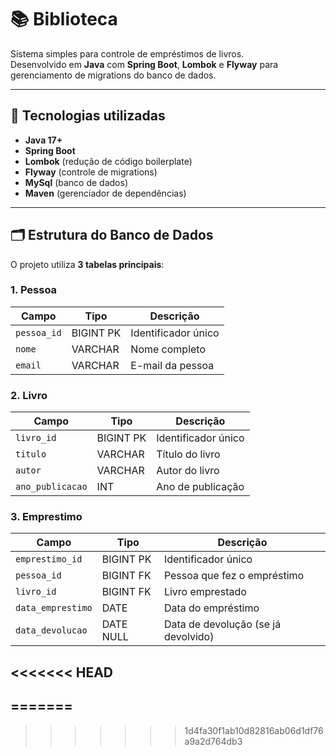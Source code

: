 # 📚 Biblioteca

Sistema simples para controle de empréstimos de livros.  
Desenvolvido em **Java** com **Spring Boot**, **Lombok** e **Flyway** para gerenciamento de migrations do banco de dados.

---

## 🚀 Tecnologias utilizadas
- **Java 17+**
- **Spring Boot**
- **Lombok** (redução de código boilerplate)
- **Flyway** (controle de migrations)
- **MySql** (banco de dados)
- **Maven** (gerenciador de dependências)

---

## 🗂 Estrutura do Banco de Dados

O projeto utiliza **3 tabelas principais**:

### 1. Pessoa
| Campo        | Tipo        | Descrição             |
|--------------|------------|-----------------------|
| `pessoa_id`  | BIGINT PK  | Identificador único   |
| `nome`       | VARCHAR    | Nome completo         |
| `email`      | VARCHAR    | E-mail da pessoa      |

### 2. Livro
| Campo         | Tipo        | Descrição             |
|---------------|------------|-----------------------|
| `livro_id`    | BIGINT PK  | Identificador único   |
| `titulo`      | VARCHAR    | Título do livro       |
| `autor`       | VARCHAR    | Autor do livro        |
| `ano_publicacao` | INT     | Ano de publicação     |

### 3. Emprestimo
| Campo           | Tipo        | Descrição                          |
|-----------------|------------|------------------------------------|
| `emprestimo_id` | BIGINT PK  | Identificador único                |
| `pessoa_id`     | BIGINT FK  | Pessoa que fez o empréstimo        |
| `livro_id`      | BIGINT FK  | Livro emprestado                   |
| `data_emprestimo` | DATE     | Data do empréstimo                 |
| `data_devolucao` | DATE NULL | Data de devolução (se já devolvido) |

<<<<<<< HEAD
---
=======
---


>>>>>>> 1d4fa30f1ab10d82816ab06d1df76a9a2d764db3
